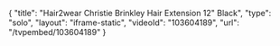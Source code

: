 {
    "title": "Hair2wear Christie Brinkley Hair Extension  12\" Black",
    "type": "solo",
    "layout": "iframe-static",
    "videoId": "103604189",
    "url": "\/tvpembed\/103604189"
}